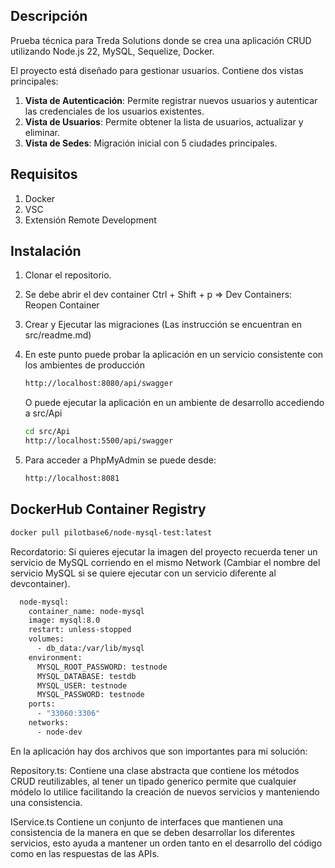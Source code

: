 ## Descripción
Prueba técnica para Treda Solutions donde se crea una aplicación CRUD utilizando Node.js 22, MySQL, Sequelize, Docker. 

El proyecto está diseñado para gestionar usuarios. Contiene dos vistas principales:
1. **Vista de Autenticación**: Permite registrar nuevos usuarios y autenticar las credenciales de los usuarios existentes.
2. **Vista de Usuarios**: Permite obtener la lista de usuarios, actualizar y eliminar.
3. **Vista de Sedes**: Migración inicial con 5 ciudades principales.

## Requisitos

1. Docker
2. VSC
3. Extensión Remote Development

## Instalación

1. Clonar el repositorio.
2. Se debe abrir el dev container Ctrl + Shift + p => Dev Containers: Reopen Container
3. Crear y Ejecutar las migraciones (Las instrucción se encuentran en src/readme.md)
4. En este punto puede probar la aplicación en un servicio consistente con los ambientes de producción
    
    ```bash
    http://localhost:8080/api/swagger
    ```
   
   O puede ejecutar la aplicación en un ambiente de desarrollo accediendo a src/Api

    ```bash
    cd src/Api
    http://localhost:5500/api/swagger
    ```

5. Para acceder a PhpMyAdmin se puede desde:

    ```bash
    http://localhost:8081
    ```

## DockerHub Container Registry

    
```bash
docker pull pilotbase6/node-mysql-test:latest
```

Recordatorio: Si quieres ejecutar la imagen del proyecto recuerda tener un servicio de MySQL corriendo en el mismo Network (Cambiar el nombre del servicio MySQL si se quiere ejecutar con un servicio diferente al devcontainer).

```bash
  node-mysql:
    container_name: node-mysql
    image: mysql:8.0
    restart: unless-stopped
    volumes:
      - db_data:/var/lib/mysql
    environment:
      MYSQL_ROOT_PASSWORD: testnode
      MYSQL_DATABASE: testdb
      MYSQL_USER: testnode
      MYSQL_PASSWORD: testnode
    ports:
      - "33060:3306"
    networks:
      - node-dev
```

En la aplicación hay dos archivos que son importantes para mi solución:

Repository.ts: Contiene una clase abstracta que contiene los métodos CRUD reutilizables, al tener un tipado generico permite que cualquier módelo lo utilice facilitando la creación de nuevos servicios y manteniendo una consistencia.

IService.ts Contiene un conjunto de interfaces que mantienen una consistencia de la manera en que se deben desarrollar los diferentes servicios, esto ayuda a mantener un orden tanto en el desarrollo del código como en las respuestas de las APIs.